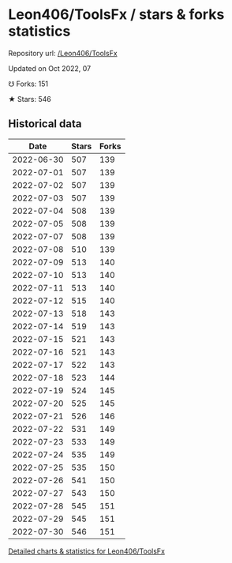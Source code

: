 # Leon406/ToolsFx / stars & forks statistics

Repository url: [/Leon406/ToolsFx](https://github.com/Leon406/ToolsFx)

Updated on Oct 2022, 07

☋ Forks: 151

★ Stars: 546

## Historical data
| Date | Stars | Forks |
|------|-------|-------|
| 2022-06-30 | 507 | 139 | 
| 2022-07-01 | 507 | 139 | 
| 2022-07-02 | 507 | 139 | 
| 2022-07-03 | 507 | 139 | 
| 2022-07-04 | 508 | 139 | 
| 2022-07-05 | 508 | 139 | 
| 2022-07-07 | 508 | 139 | 
| 2022-07-08 | 510 | 139 | 
| 2022-07-09 | 513 | 140 | 
| 2022-07-10 | 513 | 140 | 
| 2022-07-11 | 513 | 140 | 
| 2022-07-12 | 515 | 140 | 
| 2022-07-13 | 518 | 143 | 
| 2022-07-14 | 519 | 143 | 
| 2022-07-15 | 521 | 143 | 
| 2022-07-16 | 521 | 143 | 
| 2022-07-17 | 522 | 143 | 
| 2022-07-18 | 523 | 144 | 
| 2022-07-19 | 524 | 145 | 
| 2022-07-20 | 525 | 145 | 
| 2022-07-21 | 526 | 146 | 
| 2022-07-22 | 531 | 149 | 
| 2022-07-23 | 533 | 149 | 
| 2022-07-24 | 535 | 149 | 
| 2022-07-25 | 535 | 150 | 
| 2022-07-26 | 541 | 150 | 
| 2022-07-27 | 543 | 150 | 
| 2022-07-28 | 545 | 151 | 
| 2022-07-29 | 545 | 151 | 
| 2022-07-30 | 546 | 151 | 


[Detailed charts & statistics for Leon406/ToolsFx](https://reviewgithub.com/rep/Leon406/ToolsFx)
